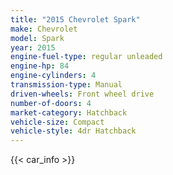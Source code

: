 ```yaml
---
title: "2015 Chevrolet Spark"
make: Chevrolet
model: Spark
year: 2015
engine-fuel-type: regular unleaded
engine-hp: 84
engine-cylinders: 4
transmission-type: Manual
driven-wheels: Front wheel drive
number-of-doors: 4
market-category: Hatchback
vehicle-size: Compact
vehicle-style: 4dr Hatchback
---
```


{{< car_info >}}
